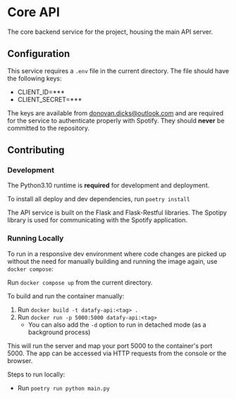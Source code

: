 # Core API

The core backend service for the project, housing the main API server.

## Configuration

This service requires a `.env` file in the current directory. The file should
have the following keys:

- CLIENT_ID=***
- CLIENT_SECRET=***

The keys are available from <donovan.dicks@outlook.com> and are required
for the service to authenticate properly with Spotify. They should __never__ be
committed to the repository.

## Contributing

### Development

The Python3.10 runtime is __required__ for development and deployment.

To install all deploy and dev dependencies, run `poetry install`

The API service is built on the Flask and Flask-Restful libraries. The Spotipy
library is used for communicating with the Spotify application.

### Running Locally

To run in a responsive dev environment where code changes are picked up without
the need for manually building and running the image again, use `docker compose`:

Run `docker compose up` from the current directory.

To build and run the container manually:

1. Run `docker build -t datafy-api:<tag> .`
2. Run `docker run -p 5000:5000 datafy-api:<tag>`
    - You can also add the `-d` option to run in detached mode (as a background process)

This will run the server and map your port 5000 to the
container's port 5000. The app can be accessed via HTTP requests from the console
or the browser.

Steps to run locally:

- Run `poetry run python main.py`
